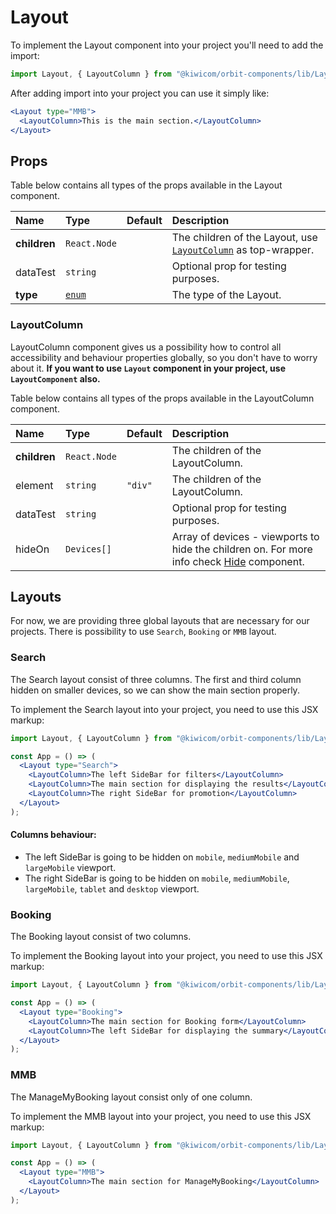 # Layout

To implement the Layout component into your project you'll need to add the import:

```jsx
import Layout, { LayoutColumn } from "@kiwicom/orbit-components/lib/Layout";
```

After adding import into your project you can use it simply like:

```jsx
<Layout type="MMB">
  <LayoutColumn>This is the main section.</LayoutColumn>
</Layout>
```

## Props

Table below contains all types of the props available in the Layout component.

| Name         | Type               | Default | Description                                                                     |
| :----------- | :----------------- | :------ | :------------------------------------------------------------------------------ |
| **children** | `React.Node`       |         | The children of the Layout, use [`LayoutColumn`](#layoutcolumn) as top-wrapper. |
| dataTest     | `string`           |         | Optional prop for testing purposes.                                             |
| **type**     | [`enum`](#layouts) |         | The type of the Layout.                                                         |

### LayoutColumn

LayoutColumn component gives us a possibility how to control all accessibility and behaviour properties globally, so you don't have to worry about it.
**If you want to use `Layout` component in your project, use `LayoutComponent` also.**

Table below contains all types of the props available in the LayoutColumn component.

| Name         | Type         | Default | Description                                                                                          |
| :----------- | :----------- | :------ | :--------------------------------------------------------------------------------------------------- |
| **children** | `React.Node` |         | The children of the LayoutColumn.                                                                    |
| element      | `string`     | `"div"` | The children of the LayoutColumn.                                                                    |
| dataTest     | `string`     |         | Optional prop for testing purposes.                                                                  |
| hideOn       | `Devices[]`  |         | Array of devices - viewports to hide the children on. For more info check [Hide](../Hide) component. |

## Layouts

For now, we are providing three global layouts that are necessary for our projects.
There is possibility to use `Search`, `Booking` or `MMB` layout.

### Search

The Search layout consist of three columns. The first and third column hidden on smaller devices, so we can show the main section properly.

To implement the Search layout into your project, you need to use this JSX markup:

```jsx
import Layout, { LayoutColumn } from "@kiwicom/orbit-components/lib/Layout";

const App = () => (
  <Layout type="Search">
    <LayoutColumn>The left SideBar for filters</LayoutColumn>
    <LayoutColumn>The main section for displaying the results</LayoutColumn>
    <LayoutColumn>The right SideBar for promotion</LayoutColumn>
  </Layout>
);
```

#### Columns behaviour:

- The left SideBar is going to be hidden on `mobile`, `mediumMobile` and `largeMobile` viewport.
- The right SideBar is going to be hidden on `mobile`, `mediumMobile`, `largeMobile`, `tablet` and `desktop` viewport.

### Booking

The Booking layout consist of two columns.

To implement the Booking layout into your project, you need to use this JSX markup:

```jsx
import Layout, { LayoutColumn } from "@kiwicom/orbit-components/lib/Layout";

const App = () => (
  <Layout type="Booking">
    <LayoutColumn>The main section for Booking form</LayoutColumn>
    <LayoutColumn>The left SideBar for displaying the summary</LayoutColumn>
  </Layout>
);
```

### MMB

The ManageMyBooking layout consist only of one column.

To implement the MMB layout into your project, you need to use this JSX markup:

```jsx
import Layout, { LayoutColumn } from "@kiwicom/orbit-components/lib/Layout";

const App = () => (
  <Layout type="MMB">
    <LayoutColumn>The main section for ManageMyBooking</LayoutColumn>
  </Layout>
);
```
